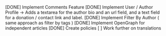 [DONE] Implement Comments Feature
[DONE] Implement User / Author Profile
    -> Adds a textarea for the author bio and an url field, and a text field for a donation / contact link and label.
[DONE] Implement Filter By Author ( same approach as filter by tags )
[DONE] Implement OpenGraph for independent articles
[DONE]  Create policies
[ ] Work further on translations
